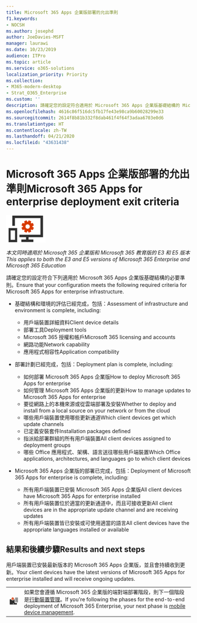 ```yaml
---
title: Microsoft 365 Apps 企業版部署的允出準則
f1.keywords:
- NOCSH
ms.author: josephd
author: JoeDavies-MSFT
manager: laurawi
ms.date: 10/23/2019
audience: ITPro
ms.topic: article
ms.service: o365-solutions
localization_priority: Priority
ms.collection:
- M365-modern-desktop
- Strat_O365_Enterprise
ms.custom: ''
description: 請確定您的設定符合適用於 Microsoft 365 Apps 企業版基礎結構的 Microsoft 365 企業版準則。
ms.openlocfilehash: 4616c86f516dc5fb17fe43e98ca9b60028299e33
ms.sourcegitcommit: 2614f8b81b332f8dab461f4f64f3adaa6703e0d6
ms.translationtype: HT
ms.contentlocale: zh-TW
ms.lasthandoff: 04/21/2020
ms.locfileid: "43631438"
---
```

# <a name="microsoft-365-apps-for-enterprise-deployment-exit-criteria"></a><span data-ttu-id="02ec4-103">Microsoft 365 Apps 企業版部署的允出準則</span><span class="sxs-lookup"><span data-stu-id="02ec4-103">Microsoft 365 Apps for enterprise deployment exit criteria</span></span>

![階段 4：Microsoft 365 Apps 企業版](../media/deploy-foundation-infrastructure/O365proplus_icon-small.png)

<span data-ttu-id="02ec4-105">*本文同時適用於 Microsoft 365 企業版和 Microsoft 365 教育版的 E3 和 E5 版本*</span><span class="sxs-lookup"><span data-stu-id="02ec4-105">*This applies to both the E3 and E5 versions of Microsoft 365 Enterprise and Microsoft 365 Education*</span></span>

<span data-ttu-id="02ec4-106">請確定您的設定符合下列適用於 Microsoft 365 Apps 企業版基礎結構的必要準則。</span><span class="sxs-lookup"><span data-stu-id="02ec4-106">Ensure that your configuration meets the following required criteria for Microsoft 365 Apps for enterprise infrastructure.</span></span>

- <span data-ttu-id="02ec4-107">基礎結構和環境的評估已經完成，包括：</span><span class="sxs-lookup"><span data-stu-id="02ec4-107">Assessment of infrastructure and environment is complete, including:</span></span>

    - <span data-ttu-id="02ec4-108">用戶端裝置詳細資料</span><span class="sxs-lookup"><span data-stu-id="02ec4-108">Client device details</span></span>
    - <span data-ttu-id="02ec4-109">部署工具</span><span class="sxs-lookup"><span data-stu-id="02ec4-109">Deployment tools</span></span>
    - <span data-ttu-id="02ec4-110">Microsoft 365 授權和帳戶</span><span class="sxs-lookup"><span data-stu-id="02ec4-110">Microsoft 365 licensing and accounts</span></span>
    - <span data-ttu-id="02ec4-111">網路功能</span><span class="sxs-lookup"><span data-stu-id="02ec4-111">Network capability</span></span>
    - <span data-ttu-id="02ec4-112">應用程式相容性</span><span class="sxs-lookup"><span data-stu-id="02ec4-112">Application compatibility</span></span>

- <span data-ttu-id="02ec4-113">部署計劃已經完成，包括：</span><span class="sxs-lookup"><span data-stu-id="02ec4-113">Deployment plan is complete, including:</span></span>

    - <span data-ttu-id="02ec4-114">如何部署 Microsoft 365 Apps 企業版</span><span class="sxs-lookup"><span data-stu-id="02ec4-114">How to deploy Microsoft 365 Apps for enterprise</span></span>
    - <span data-ttu-id="02ec4-115">如何管理 Microsoft 365 Apps 企業版的更新</span><span class="sxs-lookup"><span data-stu-id="02ec4-115">How to manage updates to Microsoft 365 Apps for enterprise</span></span>
    - <span data-ttu-id="02ec4-116">要從網路上的本機來源或從雲端部署及安裝</span><span class="sxs-lookup"><span data-stu-id="02ec4-116">Whether to deploy and install from a local source on your network or from the cloud</span></span>
    - <span data-ttu-id="02ec4-117">哪些用戶端裝置使用哪些更新通道</span><span class="sxs-lookup"><span data-stu-id="02ec4-117">Which client devices get which update channels</span></span>
    - <span data-ttu-id="02ec4-118">已定義安裝套件</span><span class="sxs-lookup"><span data-stu-id="02ec4-118">Installation packages defined</span></span>
    - <span data-ttu-id="02ec4-119">指派給部署群組的所有用戶端裝置</span><span class="sxs-lookup"><span data-stu-id="02ec4-119">All client devices assigned to deployment groups</span></span>
    - <span data-ttu-id="02ec4-120">哪些 Office 應用程式、架構、語言送往哪些用戶端裝置</span><span class="sxs-lookup"><span data-stu-id="02ec4-120">Which Office applications, architectures, and languages go to which client devices</span></span>

- <span data-ttu-id="02ec4-121">Microsoft 365 Apps 企業版的部署已完成，包括：</span><span class="sxs-lookup"><span data-stu-id="02ec4-121">Deployment of Microsoft 365 Apps for enterprise is complete, including:</span></span>

    - <span data-ttu-id="02ec4-122">所有用戶端裝置已安裝 Microsoft 365 Apps 企業版</span><span class="sxs-lookup"><span data-stu-id="02ec4-122">All client devices have Microsoft 365 Apps for enterprise installed</span></span>
    - <span data-ttu-id="02ec4-123">所有用戶端裝置位於適當的更新通道中，而且可接收更新</span><span class="sxs-lookup"><span data-stu-id="02ec4-123">All client devices are in the appropriate update channel and are receiving updates</span></span>
    - <span data-ttu-id="02ec4-124">所有用戶端裝置皆已安裝或可使用適當的語言</span><span class="sxs-lookup"><span data-stu-id="02ec4-124">All client devices have the appropriate languages installed or available</span></span>



## <a name="results-and-next-steps"></a><span data-ttu-id="02ec4-125">結果和後續步驟</span><span class="sxs-lookup"><span data-stu-id="02ec4-125">Results and next steps</span></span>

<span data-ttu-id="02ec4-126">用戶端裝置已安裝最新版本的 Microsoft 365 Apps 企業版，並且會持續收到更新。</span><span class="sxs-lookup"><span data-stu-id="02ec4-126">Your client devices have the latest versions of Microsoft 365 Apps for enterprise installed and will receive ongoing updates.</span></span>

|||
|:-------|:-----|
|![階段 5：行動裝置管理](../media/deploy-foundation-infrastructure/mobiledevicemgmt_icon-small.png)| <span data-ttu-id="02ec4-128">如果您會遵循 Microsoft 365 企業版的端對端部署階段，則下一個階段是[行動裝置管理](mobility-infrastructure.md)。</span><span class="sxs-lookup"><span data-stu-id="02ec4-128">If you're following the phases for the end-to-end deployment of Microsoft 365 Enterprise, your next phase is [mobile device management](mobility-infrastructure.md).</span></span> |
